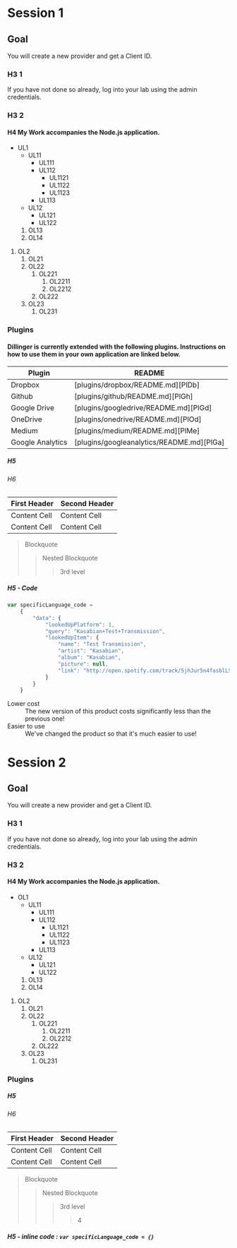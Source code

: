 # Session 1	

## Goal

You will create a new provider and get a Client ID.

### H3 1

If you have not done so already, log into your lab using the admin
credentials.

### H3 2

#### H4 My Work accompanies the Node.js application.

*  UL1
	*	UL11
		*	UL111
		*	UL112
			*	UL1121
			* 	UL1122
			*  UL1123
		* 	UL113
	*  UL12
		*	UL121
		* 	UL122
	1.	OL13
	2.	OL14

1.  OL2
	1.	OL21
	2.	OL22
		1.	OL221
			1.	OL2211
			2. OL2212
		2.	OL222
	3.	OL23
		1.	OL231
	

### Plugins

#### Dillinger is currently extended with the following plugins. Instructions on how to use them in your own application are linked below.

| Plugin | README |
| ------ | ------ |
| Dropbox | [plugins/dropbox/README.md][PlDb] |
| Github | [plugins/github/README.md][PlGh] |
| Google Drive | [plugins/googledrive/README.md][PlGd] |
| OneDrive | [plugins/onedrive/README.md][PlOd] |
| Medium | [plugins/medium/README.md][PlMe] |
| Google Analytics | [plugins/googleanalytics/README.md][PlGa] |
		
##### H5
###### H6	

First Header  | Second Header
------------- | -------------
Content Cell  | Content Cell
Content Cell  | Content Cell


> Blockquote
>> Nested Blockquote
>>> 3rd level 

##### H5 - Code
```javascript
var specificLanguage_code = 
    {
        "data": {
            "lookedUpPlatform": 1,
            "query": "Kasabian+Test+Transmission",
            "lookedUpItem": {
                "name": "Test Transmission",
                "artist": "Kasabian",
                "album": "Kasabian",
                "picture": null,
                "link": "http://open.spotify.com/track/5jhJur5n4fasblLSCOcrTp"
            }
        }
    }
```

<dl>
  <dt>Lower cost</dt>
  <dd>The new version of this product costs significantly less than the previous one!</dd>
  <dt>Easier to use</dt>
  <dd>We've changed the product so that it's much easier to use!</dd>
</dl>


# Session 2

## Goal

You will create a new provider and get a Client ID.

### H3 1

If you have not done so already, log into your lab using the admin
credentials.

### H3 2
#### H4 My Work accompanies the Node.js application.

*  OL1
	*	UL11
		*	UL111
		*	UL112
			*	UL1121
			* 	UL1122
			*  UL1123
		* 	UL113
	*  UL12
		*	UL121
		* 	UL122
	1.	OL13
	2.	OL14

1.  OL2
	1.	OL21
	2.	OL22
		1.	OL221
			1.	OL2211
			2. OL2212
		2.	OL222
	3.	OL23
		1.	OL231
	

### Plugins		
##### H5
###### H6	

First Header  | Second Header
------------- | -------------
Content Cell  | Content Cell
Content Cell  | Content Cell


> Blockquote
>> Nested Blockquote
>>> 3rd level 
>>>> 4

##### H5 - inline code : `var specificLanguage_code = {}`
